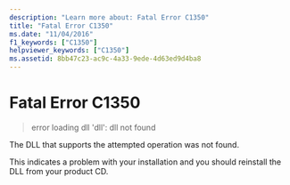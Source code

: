 ```yaml
---
description: "Learn more about: Fatal Error C1350"
title: "Fatal Error C1350"
ms.date: "11/04/2016"
f1_keywords: ["C1350"]
helpviewer_keywords: ["C1350"]
ms.assetid: 8bb47c23-ac9c-4a33-9ede-4d63ed9d4ba8
---
```

# Fatal Error C1350

> error loading dll 'dll': dll not found

The DLL that supports the attempted operation was not found.

This indicates a problem with your installation and you should reinstall the DLL from your product CD.
